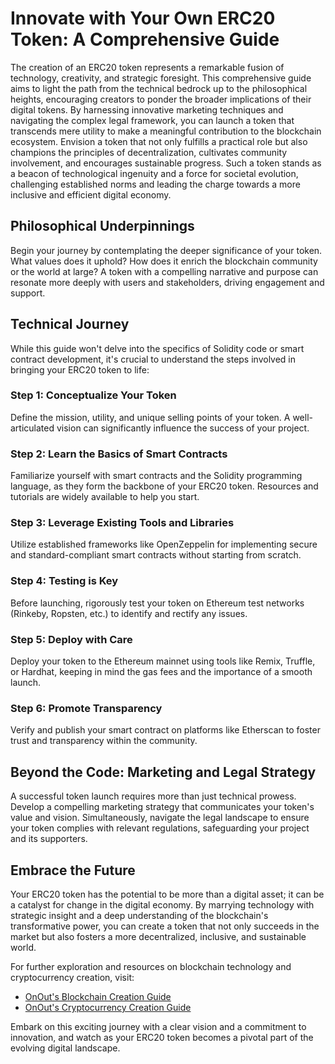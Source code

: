# Innovate with Your Own ERC20 Token: A Comprehensive Guide

The creation of an ERC20 token represents a remarkable fusion of technology, creativity, and strategic foresight. This comprehensive guide aims to light the path from the technical bedrock up to the philosophical heights, encouraging creators to ponder the broader implications of their digital tokens. By harnessing innovative marketing techniques and navigating the complex legal framework, you can launch a token that transcends mere utility to make a meaningful contribution to the blockchain ecosystem. Envision a token that not only fulfills a practical role but also champions the principles of decentralization, cultivates community involvement, and encourages sustainable progress. Such a token stands as a beacon of technological ingenuity and a force for societal evolution, challenging established norms and leading the charge towards a more inclusive and efficient digital economy.

## Philosophical Underpinnings

Begin your journey by contemplating the deeper significance of your token. What values does it uphold? How does it enrich the blockchain community or the world at large? A token with a compelling narrative and purpose can resonate more deeply with users and stakeholders, driving engagement and support.

## Technical Journey

While this guide won't delve into the specifics of Solidity code or smart contract development, it's crucial to understand the steps involved in bringing your ERC20 token to life:

### Step 1: Conceptualize Your Token

Define the mission, utility, and unique selling points of your token. A well-articulated vision can significantly influence the success of your project.

### Step 2: Learn the Basics of Smart Contracts

Familiarize yourself with smart contracts and the Solidity programming language, as they form the backbone of your ERC20 token. Resources and tutorials are widely available to help you start.

### Step 3: Leverage Existing Tools and Libraries

Utilize established frameworks like OpenZeppelin for implementing secure and standard-compliant smart contracts without starting from scratch.

### Step 4: Testing is Key

Before launching, rigorously test your token on Ethereum test networks (Rinkeby, Ropsten, etc.) to identify and rectify any issues.

### Step 5: Deploy with Care

Deploy your token to the Ethereum mainnet using tools like Remix, Truffle, or Hardhat, keeping in mind the gas fees and the importance of a smooth launch.

### Step 6: Promote Transparency

Verify and publish your smart contract on platforms like Etherscan to foster trust and transparency within the community.

## Beyond the Code: Marketing and Legal Strategy

A successful token launch requires more than just technical prowess. Develop a compelling marketing strategy that communicates your token's value and vision. Simultaneously, navigate the legal landscape to ensure your token complies with relevant regulations, safeguarding your project and its supporters.

## Embrace the Future

Your ERC20 token has the potential to be more than a digital asset; it can be a catalyst for change in the digital economy. By marrying technology with strategic insight and a deep understanding of the blockchain's transformative power, you can create a token that not only succeeds in the market but also fosters a more decentralized, inclusive, and sustainable world.

For further exploration and resources on blockchain technology and cryptocurrency creation, visit:

- [OnOut's Blockchain Creation Guide](https://onout.org/create/blockchain)
- [OnOut's Cryptocurrency Creation Guide](https://onout.org/create/cryptocurrency)

Embark on this exciting journey with a clear vision and a commitment to innovation, and watch as your ERC20 token becomes a pivotal part of the evolving digital landscape.
